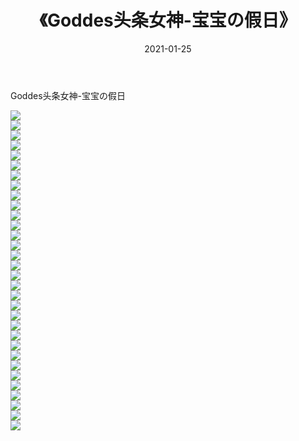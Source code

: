 ﻿---
layout: post
title:  《Goddes头条女神-宝宝の假日》
date:   2021-01-25
img: http://img.660000.xyz/Sharelink/网络美图/2021/Goddes头条女神-宝宝の假日/000.jpg
categories: [美女, 清纯, 唯美]
---

Goddes头条女神-宝宝の假日

  ![](http://img.660000.xyz/Sharelink/网络美图/2021/Goddes头条女神-宝宝の假日/001.jpg) <br> ![](http://img.660000.xyz/Sharelink/网络美图/2021/Goddes头条女神-宝宝の假日/002.jpg) <br> ![](http://img.660000.xyz/Sharelink/网络美图/2021/Goddes头条女神-宝宝の假日/003.jpg) <br> ![](http://img.660000.xyz/Sharelink/网络美图/2021/Goddes头条女神-宝宝の假日/004.jpg) <br> ![](http://img.660000.xyz/Sharelink/网络美图/2021/Goddes头条女神-宝宝の假日/005.jpg) <br> ![](http://img.660000.xyz/Sharelink/网络美图/2021/Goddes头条女神-宝宝の假日/006.jpg) <br> ![](http://img.660000.xyz/Sharelink/网络美图/2021/Goddes头条女神-宝宝の假日/007.jpg) <br> ![](http://img.660000.xyz/Sharelink/网络美图/2021/Goddes头条女神-宝宝の假日/008.jpg) <br> ![](http://img.660000.xyz/Sharelink/网络美图/2021/Goddes头条女神-宝宝の假日/009.jpg) <br> ![](http://img.660000.xyz/Sharelink/网络美图/2021/Goddes头条女神-宝宝の假日/010.jpg) <br> ![](http://img.660000.xyz/Sharelink/网络美图/2021/Goddes头条女神-宝宝の假日/011.jpg) <br> ![](http://img.660000.xyz/Sharelink/网络美图/2021/Goddes头条女神-宝宝の假日/012.jpg) <br> ![](http://img.660000.xyz/Sharelink/网络美图/2021/Goddes头条女神-宝宝の假日/013.jpg) <br> ![](http://img.660000.xyz/Sharelink/网络美图/2021/Goddes头条女神-宝宝の假日/014.jpg) <br> ![](http://img.660000.xyz/Sharelink/网络美图/2021/Goddes头条女神-宝宝の假日/015.jpg) <br> ![](http://img.660000.xyz/Sharelink/网络美图/2021/Goddes头条女神-宝宝の假日/016.jpg) <br> ![](http://img.660000.xyz/Sharelink/网络美图/2021/Goddes头条女神-宝宝の假日/017.jpg) <br> ![](http://img.660000.xyz/Sharelink/网络美图/2021/Goddes头条女神-宝宝の假日/018.jpg) <br> ![](http://img.660000.xyz/Sharelink/网络美图/2021/Goddes头条女神-宝宝の假日/019.jpg) <br> ![](http://img.660000.xyz/Sharelink/网络美图/2021/Goddes头条女神-宝宝の假日/020.jpg) <br> ![](http://img.660000.xyz/Sharelink/网络美图/2021/Goddes头条女神-宝宝の假日/021.jpg) <br> ![](http://img.660000.xyz/Sharelink/网络美图/2021/Goddes头条女神-宝宝の假日/022.jpg) <br> ![](http://img.660000.xyz/Sharelink/网络美图/2021/Goddes头条女神-宝宝の假日/023.jpg) <br> ![](http://img.660000.xyz/Sharelink/网络美图/2021/Goddes头条女神-宝宝の假日/024.jpg) <br> ![](http://img.660000.xyz/Sharelink/网络美图/2021/Goddes头条女神-宝宝の假日/025.jpg) <br> ![](http://img.660000.xyz/Sharelink/网络美图/2021/Goddes头条女神-宝宝の假日/026.jpg) <br> ![](http://img.660000.xyz/Sharelink/网络美图/2021/Goddes头条女神-宝宝の假日/027.jpg) <br> ![](http://img.660000.xyz/Sharelink/网络美图/2021/Goddes头条女神-宝宝の假日/028.jpg) <br> ![](http://img.660000.xyz/Sharelink/网络美图/2021/Goddes头条女神-宝宝の假日/029.jpg) <br> ![](http://img.660000.xyz/Sharelink/网络美图/2021/Goddes头条女神-宝宝の假日/030.jpg) <br> ![](http://img.660000.xyz/Sharelink/网络美图/2021/Goddes头条女神-宝宝の假日/031.jpg) <br> ![](http://img.660000.xyz/Sharelink/网络美图/2021/Goddes头条女神-宝宝の假日/032.jpg) <br>
